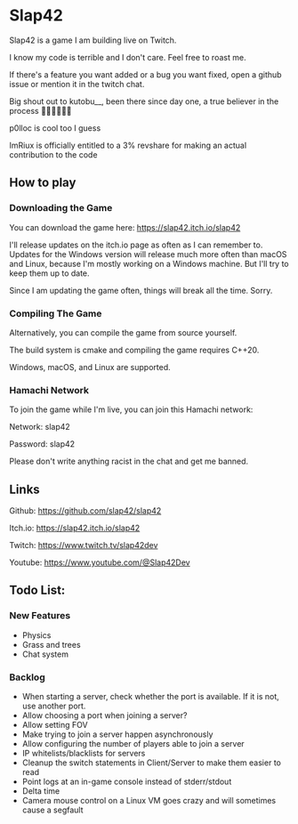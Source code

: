 # Slap42

Slap42 is a game I am building live on Twitch.

I know my code is terrible and I don't care. Feel free to roast me.

If there's a feature you want added or a bug you want fixed, open a github issue or mention it in the twitch chat.

Big shout out to kutobu__, been there since day one, a true believer in the process 🥐🇫🇷🥖🙏💯

p0lloc is cool too I guess

ImRiux is officially entitled to a 3% revshare for making an actual contribution to the code

## How to play

### Downloading the Game

You can download the game here: https://slap42.itch.io/slap42

I'll release updates on the itch.io page as often as I can remember to. Updates for the Windows version will release much more often than macOS and Linux, because I'm mostly working on a Windows machine. But I'll try to keep them up to date.

Since I am updating the game often, things will break all the time. Sorry.

### Compiling The Game

Alternatively, you can compile the game from source yourself.

The build system is cmake and compiling the game requires C++20.

Windows, macOS, and Linux are supported.

### Hamachi Network

To join the game while I'm live, you can join this Hamachi network:

Network: slap42

Password: slap42

Please don't write anything racist in the chat and get me banned.

## Links

Github: https://github.com/slap42/slap42

Itch.io: https://slap42.itch.io/slap42

Twitch: https://www.twitch.tv/slap42dev

Youtube: https://www.youtube.com/@Slap42Dev

## Todo List:

### New Features

- Physics
- Grass and trees
- Chat system

### Backlog

- When starting a server, check whether the port is available. If it is not, use another port.
- Allow choosing a port when joining a server?
- Allow setting FOV
- Make trying to join a server happen asynchronously
- Allow configuring the number of players able to join a server
- IP whitelists/blacklists for servers
- Cleanup the switch statements in Client/Server to make them easier to read
- Point logs at an in-game console instead of stderr/stdout
- Delta time
- Camera mouse control on a Linux VM goes crazy and will sometimes cause a segfault